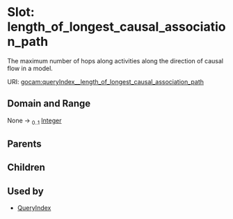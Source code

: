 
# Slot: length_of_longest_causal_association_path

The maximum number of hops along activities along the direction of causal flow in a model.

URI: [gocam:queryIndex__length_of_longest_causal_association_path](https://w3id.org/gocam/queryIndex__length_of_longest_causal_association_path)


## Domain and Range

None &#8594;  <sub>0..1</sub> [Integer](types/Integer.md)

## Parents


## Children


## Used by

 * [QueryIndex](QueryIndex.md)
